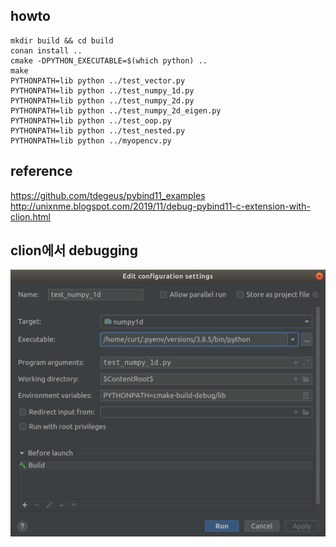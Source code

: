 ## howto
    
    mkdir build && cd build
    conan install ..
    cmake -DPYTHON_EXECUTABLE=$(which python) ..
    make
    PYTHONPATH=lib python ../test_vector.py
    PYTHONPATH=lib python ../test_numpy_1d.py
    PYTHONPATH=lib python ../test_numpy_2d.py
    PYTHONPATH=lib python ../test_numpy_2d_eigen.py
    PYTHONPATH=lib python ../test_oop.py 
    PYTHONPATH=lib python ../test_nested.py
    PYTHONPATH=lib python ../myopencv.py


## reference
https://github.com/tdegeus/pybind11_examples
http://unixnme.blogspot.com/2019/11/debug-pybind11-c-extension-with-clion.html


## clion에서 debugging
![clion_run_config](clion_run_config.png)
